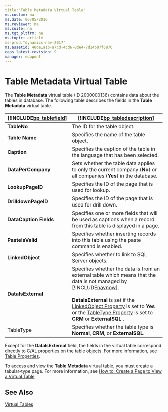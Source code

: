 ```yaml
---
title:"Table Metadata Virtual Table"
ms.custom: na
ms.date: 06/05/2016
ms.reviewer: na
ms.suite: na
ms.tgt_pltfrm: na
ms.topic: article
ms-prod:"dynamics-nav-2017"
ms.assetid: 40de1a1b-a7cd-4cd6-8de4-7d14b87f6876
caps.latest.revision: 9
manager: edupont
---
```

# Table Metadata Virtual Table
The **Table Metadata** virtual table \(ID 2000000136\) contains data about the tables in database. The following table describes the fields in the **Table Metadata** virtual table.  
  
|[!INCLUDE[bp_tablefield](includes/bp_tablefield_md.md)]|[!INCLUDE[bp_tabledescription](includes/bp_tabledescription_md.md)]|  
|---------------------------------|---------------------------------------|  
|**TableNo**|The ID for the table object.|  
|**Table Name**|Specifies the name of the table object.|  
|**Caption**|Specifies the caption of the table in the language that has been selected.|  
|**DataPerCompany**|Sets whether the table data applies to only the current company \(**No**\) or all companies \(**Yes**\) in the database.|  
|**LookupPageID**|Specifies the ID of the page that is used for lookup.|  
|**DrilldownPageID**|Specifies the ID of the page that is used for drill down.|  
|**DataCaption Fields**|Specifies one or more fields that will be used as captions when a record from this table is displayed in a page.|  
|**PasteIsValid**|Specifies whether inserting records into this table using the paste command is enabled.|  
|**LinkedObject**|Specifies whether to link to SQL Server objects.|  
|**DataIsExternal**|Specifies whether the data is from an external table which means that the data is not managed by [!INCLUDE[navnow](includes/navnow_md.md)].<br /><br /> **DataIsExternal** is set if the [LinkedObject Property](LinkedObject-Property.md) is set to **Yes** or the [TableType Property](TableType-Property.md) is set to **CRM** or **ExternalSQL** .|  
|TableType|Specifies whether the table type is **Normal**, **CRM**, or **ExternalSQL**.|  
  
 Except for the **DataIsExternal** field, the fields in the virtual table correspond directly to C\/AL properties on the table objects. For more information, see [Table Properties](Table-Properties.md).  
  
 To access and view the **Table Metadata** virtual table, you must create a tabular\-type page. For more information, see [How to: Create a Page to View a Virtual Table](../Topic/How%20to:%20Create%20a%20Page%20to%20View%20a%20Virtual%20Table.md)  
  
## See Also  
 [Virtual Tables](Virtual-Tables.md)